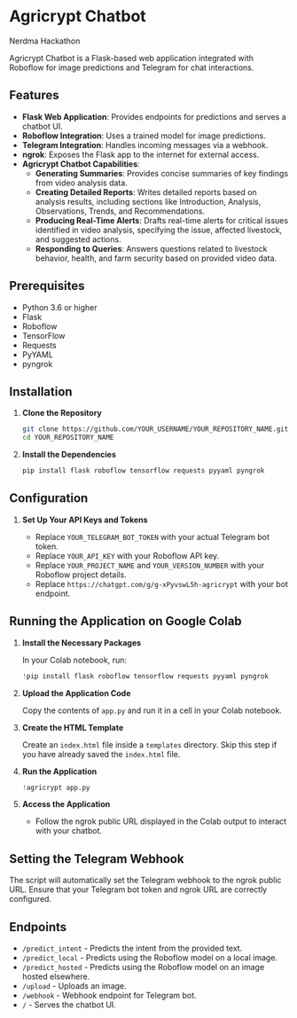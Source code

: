 
# Agricrypt Chatbot
Nerdma Hackathon 

Agricrypt Chatbot is a Flask-based web application integrated with Roboflow for image predictions and Telegram for chat interactions.

## Features

- **Flask Web Application**: Provides endpoints for predictions and serves a chatbot UI.
- **Roboflow Integration**: Uses a trained model for image predictions.
- **Telegram Integration**: Handles incoming messages via a webhook.
- **ngrok**: Exposes the Flask app to the internet for external access.
- **Agricrypt Chatbot Capabilities**:
  - **Generating Summaries**: Provides concise summaries of key findings from video analysis data.
  - **Creating Detailed Reports**: Writes detailed reports based on analysis results, including sections like Introduction, Analysis, Observations, Trends, and Recommendations.
  - **Producing Real-Time Alerts**: Drafts real-time alerts for critical issues identified in video analysis, specifying the issue, affected livestock, and suggested actions.
  - **Responding to Queries**: Answers questions related to livestock behavior, health, and farm security based on provided video data.

## Prerequisites

- Python 3.6 or higher
- Flask
- Roboflow
- TensorFlow
- Requests
- PyYAML
- pyngrok

## Installation

1. **Clone the Repository**

    ```bash
    git clone https://github.com/YOUR_USERNAME/YOUR_REPOSITORY_NAME.git
    cd YOUR_REPOSITORY_NAME
    ```

2. **Install the Dependencies**

    ```bash
    pip install flask roboflow tensorflow requests pyyaml pyngrok
    ```

## Configuration

1. **Set Up Your API Keys and Tokens**

    - Replace `YOUR_TELEGRAM_BOT_TOKEN` with your actual Telegram bot token.
    - Replace `YOUR_API_KEY` with your Roboflow API key.
    - Replace `YOUR_PROJECT_NAME` and `YOUR_VERSION_NUMBER` with your Roboflow project details.
    - Replace `https://chatgpt.com/g/g-xPyvswL5h-agricrypt` with your bot endpoint.

## Running the Application on Google Colab

1. **Install the Necessary Packages**

    In your Colab notebook, run:
    ```python
    !pip install flask roboflow tensorflow requests pyyaml pyngrok
    ```

2. **Upload the Application Code**

    Copy the contents of `app.py` and run it in a cell in your Colab notebook.

3. **Create the HTML Template**

    Create an `index.html` file inside a `templates` directory. Skip this step if you have already saved the `index.html` file.

4. **Run the Application**

    ```python
    !agricrypt app.py
    ```

5. **Access the Application**

    - Follow the ngrok public URL displayed in the Colab output to interact with your chatbot.

## Setting the Telegram Webhook

The script will automatically set the Telegram webhook to the ngrok public URL. Ensure that your Telegram bot token and ngrok URL are correctly configured.

## Endpoints

- `/predict_intent` - Predicts the intent from the provided text.
- `/predict_local` - Predicts using the Roboflow model on a local image.
- `/predict_hosted` - Predicts using the Roboflow model on an image hosted elsewhere.
- `/upload` - Uploads an image.
- `/webhook` - Webhook endpoint for Telegram bot.
- `/` - Serves the chatbot UI.


